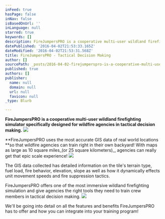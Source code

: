 ```yaml
---
inFeed: true
hasPage: false
inNav: false
isBasedOnUrl: ''
inLanguage: null
starred: true
keywords: []
description: FireJumpersPRO is a cooperative multi-user wildland firefighting simulator specifically designed for wildfire agencies in tactical decision making.
datePublished: '2016-04-02T21:53:33.165Z'
dateModified: '2016-04-02T21:53:31.568Z'
title: FireJumpersPRO - Tactical Decision Making
author: []
sourcePath: _posts/2016-04-02-firejumperspro-is-a-cooperative-multi-user-wildland-firefigh.md
published: true
authors: []
publisher:
  name: null
  domain: null
  url: null
  favicon: null
_type: Blurb

---
```

**FireJumpersPRO is a cooperative multi-user wildland firefighting simulator specifically designed for wildfire agencies in tactical decision making.**
![](https://s3-us-west-2.amazonaws.com/the-grid-img/p/45b156d91ebb483d2577906686d69abc3362261d.png)

**FireJumpersPRO uses the most accurate GIS data of real world locations **so that wildfire agencies can train right in their own backyard! With maps as large as 10 square miles_(or 25 square kilometers)_, agencies can really get that epic scale experience! ![](https://the-grid-user-content.s3-us-west-2.amazonaws.com/2b1ba622-f5df-402f-a113-564a3b0b7f71.png)

The GIS data collected has detailed information on the tile's terrain type, fuel load, fire behavior, elevation, slope as well as how it dynamically effects unit movement speeds and fire suppression tactics.

FireJumpersPRO offers one of the most immersive wildland firefighting simulation and give agencies the right tools they need to train crew members in tactical decision making.
![](https://the-grid-user-content.s3-us-west-2.amazonaws.com/ee42d4cd-b86e-4e39-8b70-0b6d0bf9d277.png)

We'll be going into detail on all the features and benefits FireJumpersPRO has to offer and how you can integrate into your training program!